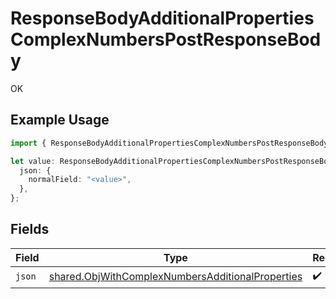 # ResponseBodyAdditionalPropertiesComplexNumbersPostResponseBody

OK

## Example Usage

```typescript
import { ResponseBodyAdditionalPropertiesComplexNumbersPostResponseBody } from "openapi/sdk/models/operations";

let value: ResponseBodyAdditionalPropertiesComplexNumbersPostResponseBody = {
  json: {
    normalField: "<value>",
  },
};
```

## Fields

| Field                                                                                                                       | Type                                                                                                                        | Required                                                                                                                    | Description                                                                                                                 |
| --------------------------------------------------------------------------------------------------------------------------- | --------------------------------------------------------------------------------------------------------------------------- | --------------------------------------------------------------------------------------------------------------------------- | --------------------------------------------------------------------------------------------------------------------------- |
| `json`                                                                                                                      | [shared.ObjWithComplexNumbersAdditionalProperties](../../../sdk/models/shared/objwithcomplexnumbersadditionalproperties.md) | :heavy_check_mark:                                                                                                          | N/A                                                                                                                         |